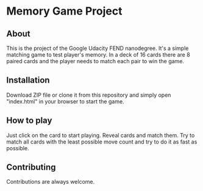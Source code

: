 # Memory Game Project

## About
This is the project of the Google Udacity FEND nanodegree.
It's a simple matching game to test player's memory. In a deck of 16 cards there are 8 paired cards and the player needs to match each pair to win the game.

## Installation
Download ZIP file or clone it from this repository and simply open "index.html" in your browser to start the game.

## How to play
Just click on the card to start playing.
Reveal cards and match them.
Try to match all cards with the least possible move count and try to do it as fast as possible. 

## Contributing
Contributions are always welcome.